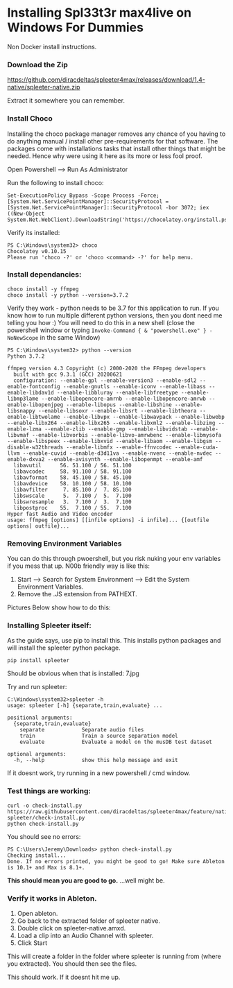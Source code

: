 # Installing Spl33t3r max4live on Windows For Dummies

Non Docker install instructions.

### Download the Zip
https://github.com/diracdeltas/spleeter4max/releases/download/1.4-native/spleeter-native.zip

Extract it somewhere you can remember.

### Install Choco 

Installing the choco package manager removes any chance of you having to do anything manual / install other pre-requirements for that software. The packages come with installations tasks that install other things that might be needed. Hence why were using it here as its more or less fool proof.

Open Powershell --> Run As Administrator

Run the following to install choco:
```
Set-ExecutionPolicy Bypass -Scope Process -Force; [System.Net.ServicePointManager]::SecurityProtocol = [System.Net.ServicePointManager]::SecurityProtocol -bor 3072; iex ((New-Object System.Net.WebClient).DownloadString('https://chocolatey.org/install.ps1'))
```

Verify its installed:
```
PS C:\Windows\system32> choco
Chocolatey v0.10.15
Please run 'choco -?' or 'choco <command> -?' for help menu.
```

### Install dependancies:
```
choco install -y ffmpeg
choco install -y python --version=3.7.2
```

Verify they work - python needs to be 3.7 for this application to run. If you know how to run multiple different python versions, then you dont need me telling you how :)
You will need to do this in a new shell (close the powershell window or typing ```Invoke-Command { & "powershell.exe" } -NoNewScope``` in the same Window)
```
PS C:\Windows\system32> python --version
Python 3.7.2
```

```PS C:\Windows\system32> ffmpeg
ffmpeg version 4.3 Copyright (c) 2000-2020 the FFmpeg developers
  built with gcc 9.3.1 (GCC) 20200621
  configuration: --enable-gpl --enable-version3 --enable-sdl2 --enable-fontconfig --enable-gnutls --enable-iconv --enable-libass --enable-libdav1d --enable-libbluray --enable-libfreetype --enable-libmp3lame --enable-libopencore-amrnb --enable-libopencore-amrwb --enable-libopenjpeg --enable-libopus --enable-libshine --enable-libsnappy --enable-libsoxr --enable-libsrt --enable-libtheora --enable-libtwolame --enable-libvpx --enable-libwavpack --enable-libwebp --enable-libx264 --enable-libx265 --enable-libxml2 --enable-libzimg --enable-lzma --enable-zlib --enable-gmp --enable-libvidstab --enable-libvmaf --enable-libvorbis --enable-libvo-amrwbenc --enable-libmysofa --enable-libspeex --enable-libxvid --enable-libaom --enable-libgsm --disable-w32threads --enable-libmfx --enable-ffnvcodec --enable-cuda-llvm --enable-cuvid --enable-d3d11va --enable-nvenc --enable-nvdec --enable-dxva2 --enable-avisynth --enable-libopenmpt --enable-amf
  libavutil      56. 51.100 / 56. 51.100
  libavcodec     58. 91.100 / 58. 91.100
  libavformat    58. 45.100 / 58. 45.100
  libavdevice    58. 10.100 / 58. 10.100
  libavfilter     7. 85.100 /  7. 85.100
  libswscale      5.  7.100 /  5.  7.100
  libswresample   3.  7.100 /  3.  7.100
  libpostproc    55.  7.100 / 55.  7.100
Hyper fast Audio and Video encoder
usage: ffmpeg [options] [[infile options] -i infile]... {[outfile options] outfile}...
```

### Removing Environment Variables
You can do this through pwoershell, but you risk nuking your env variables if you mess that up. N00b friendly way is like this:

1. Start --> Search for System Environment --> Edit the System Environment Variables.
2. Remove the .JS extension from PATHEXT.

Pictures Below show how to do this:

### Installing Spleeter itself:
As the guide says, use pip to install this. This installs python packages and will install the spleeter python package.

```
pip install spleeter
```

Should be obvious when that is installed:
7.jpg


Try and run spleeter:
```
C:\Windows\system32>spleeter -h
usage: spleeter [-h] {separate,train,evaluate} ...

positional arguments:
  {separate,train,evaluate}
    separate            Separate audio files
    train               Train a source separation model
    evaluate            Evaluate a model on the musDB test dataset

optional arguments:
  -h, --help            show this help message and exit
```

If it doesnt work, try running in a new powershell / cmd window.

### Test things are working:

```
curl -o check-install.py https://raw.githubusercontent.com/diracdeltas/spleeter4max/feature/native-spleeter/check-install.py
python check-install.py
```

You should see no errors:
```
PS C:\Users\Jeremy\Downloads> python check-install.py
Checking install...
Done. If no errors printed, you might be good to go! Make sure Ableton is 10.1+ and Max is 8.1+.
```

**This should mean you are good to go.** ...well might be.

### Verify it works in Ableton.

1. Open ableton. 
2. Go back to the extracted folder of spleeter native.
3. Double click on spleeter-native.amxd. 
4. Load a clip into an Audio Channel with spleeter. 
5. Click Start

This will create a folder in the folder where spleeter is running from  (where you extracted).
You should then see the files.

This should work. If it doesnt hit me up. 

